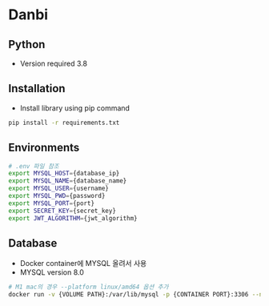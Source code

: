 # Danbi

## Python

* Version required 3.8

## Installation

* Install library using pip command

```bash
pip install -r requirements.txt
```

## Environments

```bash
# .env 파일 참조
export MYSQL_HOST={database_ip}
export MYSQL_NAME={database_name}
export MYSQL_USER={username}
export MYSQL_PWD={password}
export MYSQL_PORT={port}
export SECRET_KEY={secret_key}
export JWT_ALGORITHM={jwt_algorithm}
```

## Database
- Docker container에 MYSQL 올려서 사용
- MYSQL version 8.0
```bash
# M1 mac의 경우 --platform linux/amd64 옵션 추가
docker run -v {VOLUME PATH}:/var/lib/mysql -p {CONTAINER PORT}:3306 --name danbi -e MYSQL_ROOT_PASSWORD={PASSWORD} -d mysql:8.0 --character-set-server=utf8mb4 --collation-server=utf8mb4_unicode_ci
```
